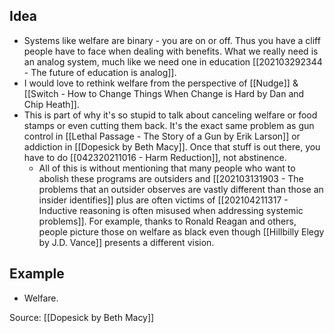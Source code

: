 ## Idea
- Systems like welfare are binary - you are on or off. Thus you have a cliff people have to face when dealing with benefits. What we really need is an analog system, much like we need one in education [[202103292344 - The future of education is analog]]. 
- I would love to rethink welfare from the perspective of [[Nudge]] & [[Switch - How to Change Things When Change is Hard by Dan and Chip Heath]]. 
- This is part of why it's so stupid to talk about canceling welfare or food stamps or even cutting them back. It's the exact same problem as gun control in [[Lethal Passage - The Story of a Gun by Erik Larson]] or addiction in [[Dopesick by Beth Macy]]. Once that stuff is out there, you have to do [[042320211016 - Harm Reduction]], not abstinence. 
	- All of this is without mentioning that many people who want to abolish these programs are outsiders and [[202103131903 - The problems that an outsider observes are vastly different than those an insider identifies]] plus are often victims of [[202104211317 - Inductive reasoning is often misused when addressing systemic problems]]. For example, thanks to Ronald Reagan and others, people picture those on welfare as black even though [[Hillbilly Elegy by J.D. Vance]] presents a different vision.

## Example
- Welfare.

Source: [[Dopesick by Beth Macy]]
